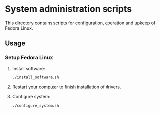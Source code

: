 # System administration scripts

This directory contains scripts for configuration, operation and upkeep of Fedora Linux.

## Usage

### Setup Fedora Linux

1. Install software:

    ```bash
    ./install_software.sh
    ```

1. Restart your computer to finish installation of drivers.

1. Configure system:

    ```bash
    ./configure_system.sh
    ```
